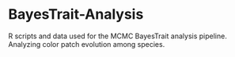 # BayesTrait-Analysis

R scripts and data used for the MCMC BayesTrait analysis pipeline. Analyzing color patch evolution among species. 

